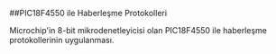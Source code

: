 ##PIC18F4550 ile Haberleşme Protokolleri

Microchip'in 8-bit mikrodenetleyicisi olan PIC18F4550 ile haberleşme protokollerinin uygulanması.
